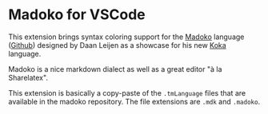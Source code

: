 # Madoko for VSCode

This extension brings syntax coloring support for the [Madoko] language
([Github]) designed by Daan Leijen as a showcase for his new [Koka] language.

Madoko is a nice markdown dialect as well as a great editor "à la Sharelatex".

[Madoko]: https://www.madoko.net
[Github]: https://github.com/koka-lang/madoko
[Koka]: https://github.com/koka-lang/koka

This extension is basically a copy-paste of the `.tmLanguage` files that
are available in the madoko repository. The file extensions are `.mdk` and
`.madoko`.

